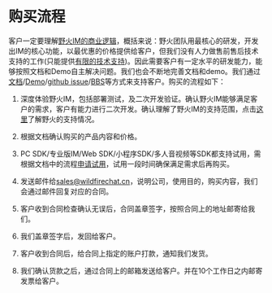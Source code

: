 # 购买流程
客户一定要理解[野火IM的商业逻辑](../blogs/野火IM的商业逻辑.md)，概括来说：野火团队用最核心的研发，开发出IM的核心功能，以最优惠的价格提供给客户，但我们没有人力做售前售后技术支持的工作(只能提供[有限的技术支持](../base_knowledge/support.md))。因此需要客户有一定水平的研发能力，能够按照文档和Demo自主解决问题。我们也会不断地完善文档和demo。我们通过[文档](https://docs.wildfirechat.cn)/[Demo](https://github.com/wildfirechat/android-chat)/[github issue](https://github.com/wildfirechat/server/issues)/[BBS](http://bbs.wildfirechat.net)等方式来支持客户。购买的流程如下：

1. 深度体验野火IM，包括部署测试，及二次开发验证。确认野火IM能够满足客户的需求，客户有能力进行二次开发。确认理解了野火IM的支持范围，点击[这里](../base_knowledge/support.md)了解野火的支持情况。

2. 根据文档确认购买的产品内容和价格。

3. PC SDK/专业版IM/Web SDK/小程序SDK/多人音视频等SDK都支持试用，需根据文档中的流程[申请试用](../trial/README.md)，试用一段时间确保满足需求后再购买。

4. 发送邮件给[sales@wildfirechat.cn](mailto:sales@wildfirechat.cn)，说明公司，使用目的，购买内容，我们会通过邮件回复对应的合同。

5. 客户收到合同检查确认无误后，合同盖章签字，按照合同上的地址邮寄给我们。

6. 我们盖章签字后，发回给客户。

7. 客户收到合同后，给合同上指定的账户打款，通知我们发货。

8. 我们确认货款之后，通过合同上的邮箱发送给客户。并在10个工作日之内邮寄发票给客户。
